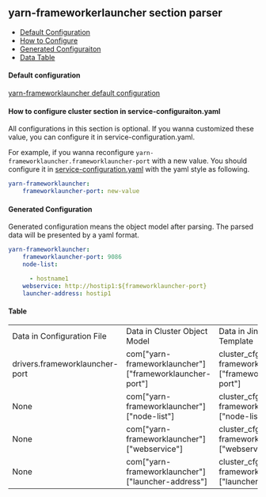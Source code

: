 ## yarn-frameworkerlauncher section parser

- [Default Configuration](#D_Config)
- [How to Configure](#HT_Config)
- [Generated Configuraiton](#G_Config)
- [Data Table](#T_config)

#### Default configuration <a name="D_Config"></a>

[yarn-frameworklauncher default configuration](yarn-frameworklauncher.yaml)

#### How to configure cluster section in service-configuraiton.yaml <a name="HT_Config"></a>

All configurations in this section is optional. If you wanna customized these value, you can configure it in service-configuration.yaml.

For example, if you wanna reconfigure ```yarn-frameworklauncher.frameworklauncher-port``` with a new value. You should configure it in [service-configuration.yaml](../../../examples/cluster-configuration/services-configuration.yaml) with the yaml style as following.

```yaml
yarn-frameworklauncher:
    frameworklauncher-port: new-value
```

#### Generated Configuration <a name="G_Config"></a>

Generated configuration means the object model after parsing. The parsed data will be presented by a yaml format.

```yaml
yarn-frameworklauncher:
    frameworklauncher-port: 9086
    node-list:

      - hostname1
    webservice: http://hostip1:${frameworklauncher-port}
    launcher-address: hostip1

```

#### Table <a name="T_Config"></a>

<table>
  
<tr>
    <td>Data in Configuration File</td>
    <td>Data in Cluster Object Model</td>
    <td>Data in Jinja2 Template</td>
    <td>Data type</td>
</tr>
<tr>
    <td>drivers.frameworklauncher-port</td>
    <td>com["yarn-frameworklauncher"]["frameworklauncher-port"]</td>
    <td>cluster_cfg["yarn-frameworklauncher"]["frameworklauncher-port"]</td>
    <td>Int</td>
</tr>
<tr>
    <td>None</td>
    <td>com["yarn-frameworklauncher"]["node-list"]</td>
    <td>cluster_cfg["yarn-frameworklauncher"]["node-list"]</td>
    <td>string list</td>
</tr>
<tr>
    <td>None</td>
    <td>com["yarn-frameworklauncher"]["webservice"]</td>
    <td>cluster_cfg["yarn-frameworklauncher"]["webservice"]</td>
    <td>string</td>
</tr>
<tr>
    <td>None</td>
    <td>com["yarn-frameworklauncher"]["launcher-address"]</td>
    <td>cluster_cfg["yarn-frameworklauncher"]["launcher-address"]</td>
    <td>string</td>
</tr>
</table>